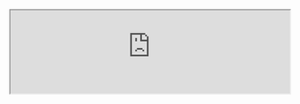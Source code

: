 <iframe width="100%" height="150" name="iframe" src="https://game-of-life-2e998.firebaseapp.com/"></iframe>

